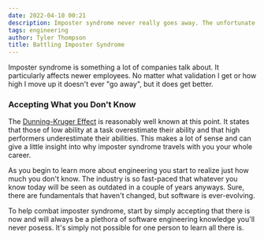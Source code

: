 ```yaml
---
date: 2022-04-10 00:21
description: Imposter syndrome never really goes away. The unfortunate reality is that you must develop techniques for dealing with it. In this post, I'll talk about my experience with imposter syndrome and what techniques I use to combat it.
tags: engineering
author: Tyler Thompson
title: Battling Imposter Syndrome
---
```


Imposter syndrome is something a lot of companies talk about. It particularly affects newer employees. No matter what validation I get or how high I move up it doesn't ever "go away", but it does get better. 

### Accepting What you Don't Know
The [Dunning-Kruger Effect](https://en.wikipedia.org/wiki/Dunning%E2%80%93Kruger_effect) is reasonably well known at this point. It states that those of low ability at a task overestimate their ability and that high performers underestimate their abilities. This makes a lot of sense and can give a little insight into why imposter syndrome travels with you your whole career.

As you begin to learn more about engineering you start to realize just how much you don't know. The industry is so fast-paced that whatever you know today will be seen as outdated in a couple of years anyways. Sure, there are fundamentals that haven't changed, but software is ever-evolving.

To help combat imposter syndrome, start by simply accepting that there is now and will always be a plethora of software engineering knowledge you'll never posess. It's simply not possible for one person to learn all there is.

